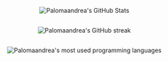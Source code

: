 <p align="center">
  <img src="https://github-readme-stats.vercel.app/api?username=palomaandrea&theme=jolly&show_icons=true&hide_border=true&count_private=true" alt="Palomaandrea's GitHub Stats" style="text-align: center; margin-bottom: 30px;"/> <br>
  <img src="https://github-readme-streak-stats.herokuapp.com/?user=palomaandrea&theme=jolly&hide_border=true" alt="Palomaandrea's GitHub streak" style="text-align: center; margin-bottom: 30px;" /> <br>
  <img src="https://github-readme-stats.vercel.app/api/top-langs/?username=palomaandrea&theme=jolly&show_icons=true&hide_border=true&layout=compact" alt="Palomaandrea's most used programming languages" style="text-align: center; margin-bottom: 30px;" /> <br>
  <br>
</p>
